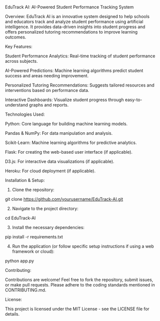 EduTrack AI: AI-Powered Student Performance Tracking System

Overview: EduTrack AI is an innovative system designed to help schools and educators track and analyze student performance using artificial intelligence. It provides data-driven insights into student progress and offers personalized tutoring recommendations to improve learning outcomes.


Key Features:

Student Performance Analytics: Real-time tracking of student performance across subjects.

AI-Powered Predictions: Machine learning algorithms predict student success and areas needing improvement.

Personalized Tutoring Recommendations: Suggests tailored resources and interventions based on performance data.

Interactive Dashboards: Visualize student progress through easy-to-understand graphs and reports.



Technologies Used:

Python: Core language for building machine learning models.

Pandas & NumPy: For data manipulation and analysis.

Scikit-Learn: Machine learning algorithms for predictive analytics.

Flask: For creating the web-based user interface (if applicable).

D3.js: For interactive data visualizations (if applicable).

Heroku: For cloud deployment (if applicable).



Installation & Setup:

1. Clone the repository:

git clone https://github.com/yourusername/EduTrack-AI.git


2. Navigate to the project directory:

cd EduTrack-AI


3. Install the necessary dependencies:

pip install -r requirements.txt


4. Run the application (or follow specific setup instructions if using a web framework or cloud):

python app.py


Contributing:

Contributions are welcome! Feel free to fork the repository, submit issues, or make pull requests. Please adhere to the coding standards mentioned in CONTRIBUTING.md.


License:

This project is licensed under the MIT License - see the LICENSE file for details.

